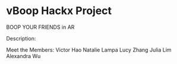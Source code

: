 vBoop Hackx Project
===========================
BOOP YOUR FRIENDS in AR

Description:

Meet the Members:
Victor Hao
Natalie Lampa
Lucy Zhang
Julia Lim
Alexandra Wu
